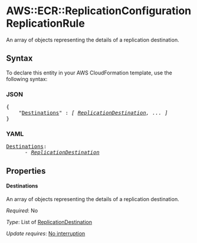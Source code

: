 # AWS::ECR::ReplicationConfiguration ReplicationRule

An array of objects representing the details of a replication destination.

## Syntax

To declare this entity in your AWS CloudFormation template, use the following syntax:

### JSON

<pre>
{
    "<a href="#destinations" title="Destinations">Destinations</a>" : <i>[ <a href="replicationdestination.md">ReplicationDestination</a>, ... ]</i>
}
</pre>

### YAML

<pre>
<a href="#destinations" title="Destinations">Destinations</a>: <i>
      - <a href="replicationdestination.md">ReplicationDestination</a></i>
</pre>

## Properties

#### Destinations

An array of objects representing the details of a replication destination.

_Required_: No

_Type_: List of <a href="replicationdestination.md">ReplicationDestination</a>

_Update requires_: [No interruption](https://docs.aws.amazon.com/AWSCloudFormation/latest/UserGuide/using-cfn-updating-stacks-update-behaviors.html#update-no-interrupt)
